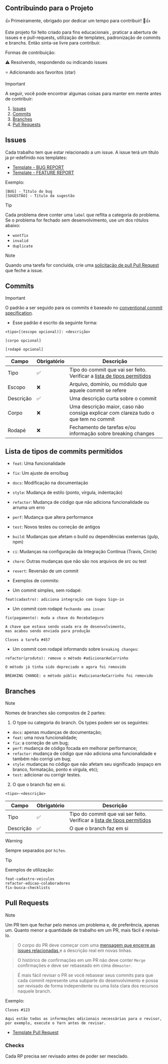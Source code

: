 ## Contribuindo para o Projeto

👍 Primeiramente, obrigado por dedicar um tempo para contribuir! 🎉👍

Este projeto foi feito criado para fins educacionais , praticar a abertura de issues e e pull-requests, utilização de templates, padronização de commits e branchs. Então sinta-se livre para contribuir. 

Formas de contribuição:

⚠️ Resolvendo, respondendo ou indicando issues

⭐ Adicionando aos favoritos (star)

> [!IMPORTANT]
> A seguir, você pode encontrar algumas coisas para manter em mente antes de contribuir:

1. [Issues](#issues)
2. [Commits](#commits)
3. [Branches](#branches)
4. [Pull Requests](#pull-requests)

## Issues

Cada trabalho tem que estar relacionado a um issue. A issue terá um título ja pr-edefinido nos templates:

- [Template - BUG REPORT](.github/ISSUE_TEMPLATE/bug_report.md)
- [Template - FEATURE REPORT](.github/ISSUE_TEMPLATE/feature_request.md)

Exemplo:
```
[BUG] - Título do bug
[SUGESTÃO] - Título da sugestão
```
> [!TIP]
> Cada problema deve conter uma `label` que reflita a categoria do problema. 
> Se o problema for fechado sem desenvolvimento, use um dos rótulos abaixo:

- `wontfix`
- `invalid`
- `duplicate`

> [!NOTE]
> Quando uma tarefa for concluída, crie uma [solicitação de pull Pull Request](#pull-requests) que feche a issue.

## Commits

> [!IMPORTANT]
> O padrão a ser seguido para os commits é baseado no [conventional commit specification](https://www.conventionalcommits.org/en/v1.0.0-beta.2/). 

- Esse padrão é escrito da seguinte forma:

```
<tipo>[(escopo opcional)]: <descrição>

[corpo opcional]

[rodapé opcional]
```

| Campo     | Obrigatório | Descrição |
| --------- | ----------- | --------- |
| Tipo      |     ✅      | Tipo do commit que vai ser feito. Verificar a [lista de tipos permitidos](#lista-de-tipos-de-commits-permitidos) |
| Escopo    |     ❌      | Arquivo, domínio, ou módulo que aquele commit se refere |
| Descrição |     ✅      | Uma descrição curta sobre o commit |
| Corpo     |     ❌      | Uma descrição maior, caso não consiga explicar com clareza tudo o que tem no commit |
| Rodapé    |     ❌      | Fechamento de tarefas e/ou informação sobre breaking changes |


## Lista de tipos de commits permitidos

- `feat`: Uma funcionalidade
- `fix`: Um ajuste de erro/bug
- `docs`: Modificação na documentação
- `style`: Mudança de estilo (ponto, vírgula, indentação)
- `refactor`: Mudança de código que não adiciona funcionalidade ou arruma um erro
- `perf`: Mudança que altera performance
- `test`: Novos testes ou correção de antigos
- `build`: Mudanças que afetam o build ou dependências exeternas (gulp, npm)
- `ci`: Mudanças na configuração da Integração Contínua (Travis, Circle)
- `chore`: Outras mudanças que não são nos arquivos de src ou test
- `revert`: Reversão de um commit

- Exemplos de commits:

- Um commit simples, sem rodapé:

```
feat(cadastro): adiciona integração com Gugou Sign-in
```

- Um commit com rodapé `fechando uma issue`:

```
fix(pagamento): muda a chave do RecebaSeguro

A chave que estava sendo usada era de desenvolvimento,
mas acabou sendo enviada para produção

Closes a tarefa #457
```

- Um commit com rodapé informando sobre `breaking changes`:

```
refactor(produto): remove o método #adicionarAoCarrinho

O método já tinha sido depreciado e agora foi removido

BREAKING CHANGE: o método públic #adicionarAoCarrinho foi removido
```

## Branches

> [!NOTE]
> Nomes de branches são compostos de 2 partes:

1. O type ou categoria do branch. Os types podem ser os seguintes:

- `docs`: apenas mudanças de documentação;
- `feat`: uma nova funcionalidade;
- `fix`: a correção de um bug;
- `perf`: mudança de código focada em melhorar performance;
- `refactor`: mudança de código que não adiciona uma funcionalidade e também não corrigi um bug;
- `style`: mudanças no código que não afetam seu significado (espaço em branco, formatação, ponto e vírgula, etc);
- `test`: adicionar ou corrigir testes.

2. O que o branch faz em si.


```
<tipo>-<descrição>

```


| Campo     | Obrigatório | Descrição |
| --------- | ----------- | --------- |
| Tipo      |     ✅      | Tipo do commit que vai ser feito. Verificar a [lista de tipos permitidos](#lista-de-tipos-de-commits-permitidos) |
| Descrição |     ✅      | O que o branch faz em si |

> [!WARNING]
> Sempre separados por `hífen`.

> [!TIP]
> Exemplos de utilização:

```
feat-cadastro-veiculos
refactor-edicao-colaboradores
fix-busca-checklists
```

## Pull Requests

> [!NOTE]
> Um PR tem que fechar pelo menos um problema e, de preferência, apenas um. Quanto menor a quantidade de trabalho em um PR, mais fácil é revisá-lo.

> O corpo do PR deve começar com uma [mensagem que encerre as issues relacionadas ](https://docs.github.com/pt/issues/tracking-your-work-with-issues/linking-a-pull-request-to-an-issue) e a descrição real em novas linhas.

> O histórico de confirmações em um PR não deve conter  `Merge` confirmações e deve ser rebaseado em cima de`master`.

> É mais fácil revisar o PR se você rebasear seus commits para que cada commit represente uma subparte do desenvolvimento e possa ser revisado de forma independente ou uma lista clara dos recursos naquele branch.

Exemplo:
```
Closes #123

Aqui estão todas as informações adicionais necessárias para o revisor, por exemplo, execute o Yarn antes de revisar.
```

- [Template Pull Request](.github/pull_request_template.md)

### Checks

Cada RP precisa ser revisado antes de poder ser mesclado.